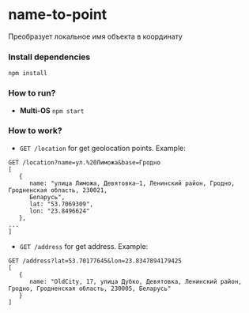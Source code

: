# name-to-point
Преобразует локальное имя объекта в координату

### Install dependencies
`npm install`

### How to run?
* **Multi-OS**
`npm start`

### How to work?
- `GET /location`  for get geolocation points. Example:
```
GET /location?name=ул.%20Лиможа&base=Гродно
[
   {
      name: "улица Лиможа, Девятовка–1, Ленинский район, Гродно, Гродненская область, 230021,
      Беларусь",
      lat: "53.7069309",
      lon: "23.8496624"
   },
...
]
```
- `GET /address` for get address. Example:
```
GET /address?lat=53.70177645&lon=23.8347894179425
[
   {
      name: "OldCity, 17, улица Дубко, Девятовка, Ленинский район, Гродно, Гродненская область, 230005, Беларусь"
   }
]
```
